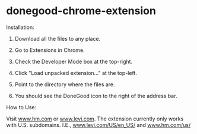 # donegood-chrome-extension

Installation:

1) Download all the files to any place.

2) Go to Extensions in Chrome.

3) Check the Developer Mode box at the top-right.

4) Click "Load unpacked extension..." at the top-left.

5) Point to the directory where the files are.

6) You should see the DoneGood icon to the right of the address bar.

How to Use:

Visit www.hm.com or www.levi.com. The extension currently only works with U.S. subdomains. I.E., www.levi.com/US/en_US/ and www.hm.com/us/
